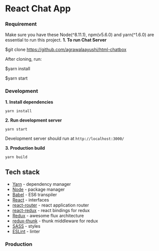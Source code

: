 
# React Chat App

### Requirement
Make sure you have these Node(\^8.11.1), npm(v5.6.0) and yarn(\^1.6.0) are essential to run this project.
**1. To run Chat Server**

   $git clone https://github.com/agrawalaayushi/html-chatbox
 
   After cloning, run:
   
   $yarn install 

   $yarn start

### Development

**1. Install dependencies**

    yarn install
    
**2. Run development server**

    yarn start
    
Development server should run at ```http://localhost:3000/```

**3. Production build**
    
    yarn build


## Tech stack

- [Yarn](https://yarnpkg.com/en/) - dependency manager
- [Node](https://nodejs.org/en/) - package manager
- [Babel](https://babeljs.io/) - ES6 transpiler
- [React](https://facebook.github.io/react/) - interfaces
- [react-router](https://github.com/rackt/react-router) - react application router
- [react-redux](https://github.com/rackt/react-redux) - react bindings for redux
- [Redux](https://github.com/rackt/redux) - awesome flux architecture
- [redux-thunk](https://github.com/gaearon/redux-thunk) - thunk middleware for redux
- [SASS](http://sass-lang.com/) - styles
- [ESLint](http://eslint.org/) - linter

### Production
    
